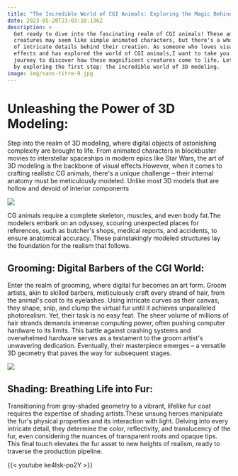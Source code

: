 ```yaml
---
title: "The Incredible World of CGI Animals: Exploring the Magic Behind the Scenes"
date: 2023-05-20T23:03:10.136Z
description: >
  Get ready to dive into the fascinating realm of CGI animals! These amazing
  creatures may seem like simple animated characters, but there's a whole world
  of intricate details behind their creation. As someone who loves visual
  effects and has explored the world of CGI animals,I want to take you on a
  journey to discover how these magnificent creatures come to life. Let's start
  by exploring the first step: the incredible world of 3D modeling.
image: img/sans-titre-9.jpg
---
```



# Unleashing the Power of 3D Modeling:

Step into the realm of 3D modeling, where digital objects of astonishing complexity are brought to life. From animated characters in blockbuster movies to interstellar spaceships in modern epics like Star Wars, the art of 3D modeling is the backbone of visual effects.However, when it comes to crafting realistic CG animals, there's a unique challenge – their internal anatomy must be meticulously modeled. Unlike most 3D models that are hollow and devoid of interior components

![](img/film-review-the-jungle-book-1.jpg)

CG animals require a complete skeleton, muscles, and even body fat.The modelers embark on an odyssey, scouring unexpected places for references, such as butcher's shops, medical reports, and accidents, to ensure anatomical accuracy. These painstakingly modeled structures lay the foundation for the realism that follows.

## Grooming: Digital Barbers of the CGI World:

Enter the realm of grooming, where digital fur becomes an art form. Groom artists, akin to skilled barbers, meticulously craft every 
strand of hair, from the animal's coat to its eyelashes. Using intricate curves as their canvas, they shape, snip, and clump the virtual fur until it achieves unparalleled photorealism. Yet, their task is no easy feat. The sheer volume of millions of hair strands demands immense computing power, often pushing computer hardware to its limits. This battle against crashing systems and overwhelmed hardware serves as a testament to the groom artist's unwavering dedication. Eventually, their masterpiece emerges – a versatile 3D geometry that paves the way for subsequent stages.

![](img/ssss.png)

## Shading: Breathing Life into Fur:

Transitioning from gray-shaded geometry to a vibrant, lifelike fur coat requires the expertise of shading artists.These unsung heroes manipulate the fur's physical properties and its interaction with light. Delving into every intricate detail, they determine the color, reflectivity, and translucency of the fur, even considering the nuances of transparent roots and opaque tips. This final touch elevates the fur asset to new heights of realism, ready to traverse the production pipeline.

{﻿{< youtube ke4Isk-po2Y >}}